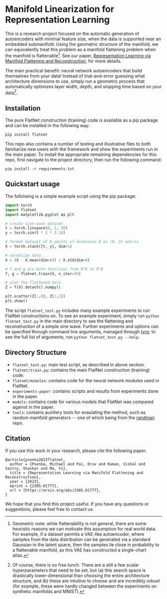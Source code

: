 # Manifold Linearization for Representation Learning

This is a research project focused on the automatic generation of autoencoders with minimal feature size, when the data is supported near an embedded submanifold. Using the geometric structure of the manifold, we can equivalently treat this problem as a manifold flattening problem when the manifold is flattenable[^1]. See our paper, [Representation Learning via Manifold Flattening and Reconstruction](https://www.michaelpsenka.io/papers/flatnet/), for more details.

The main practical benefit: neural network autoencoders that build themselves from your data! Instead of trial-and-error guessing what architecture dimensions to use, simply run a geometric process that automatically optimizes layer width, depth, and stopping time based on your data[^2].

[^1]: Geometric note: while flattenability is not general, there are some heuristic reasons we can motivate this assumption for real world data. For example, if a dataset permits a VAE-like autoencoder, where samples from the data distribution can be generated via a standard Gaussian in the latent space, then the samples lie close in probability to a flattenable manifold, as this VAE has constructed a single-chart atlas.

[^2]: Of course, there is no free lunch. There are a still a few scalar hyperparameters that need to be set, but (a) this search space is drastically lower-dimensional than choosing the entire architecture structure, and (b) these are intuitive to choose and are incredibly robust (for example, these were hardly changed between the experiments on synthetic manifolds and MNIST).

## Installation

The pure FlatNet construction (training) code is available as a pip package and can be installed in the following way:

```
pip install flatnet
```

This repo also contains a number of testing and illustrative files to both familiarize new users with the framework and show the experiments run in the main paper. To install the appropriate remaining dependencies for this repo, first navigate to the project directory, then run the following command:

```
pip install -r requirements.txt
```

## Quickstart usage

The follolwing is a simple example script using the pip package:

```python
import torch
import flatnet
import matplotlib.pyplot as plt

# create sine wave dataset
t = torch.linspace(0, 1, 50)
y = torch.sin(t * 2 * 3.14)

# format dataset of N points of dimension D as (N, D) matrix
X = torch.stack([t, y], dim=1)

# normalize data
X = (X - X.mean(dim=0)) / X.std(dim=0)

# f and g are both functions from R^D to R^D
f, g = flatnet.train(X, n_iter=50)

# plot the flattened data
Z = f(X).detach().numpy()

plt.scatter(Z[:,0], Z[:,1])
plt.show()
```

The script `flatnet_test.py` includes many example experiments to run FlatNet constructions on. To see an example experiment, simply run `python flatnet_test.py` in the main directory to see the flattening and reconstruction of a simple sine wave. Further experiments and options can be specified through command line arguments, managed through [tyro](https://github.com/brentyi/tyro); to see the full list of arguments, run `python flatnet_test.py --help`.


## Directory Structure

- `flatnet_test.py`: main test script, as described in above section.
- `flatnet/train.py`: contains the main FlatNet construction (training) code.
- `flatnet/modules`: contains code for the neural network modules used in FlatNet.
- `experiments-paper`: contains scripts and results from experiments done in the paper.
- `models`: contains code for various models that FlatNet was compared against in the paper.
- `tools`: contains auxillery tools for evaulating the method, such as random manifold generators -- one of which being from the [randman](https://github.com/fzenke/randman) repo.


## Citation

If you use this work in your research, please cite the following paper:

```
@article{psenka2023flatnet,
  author = {Psenka, Michael and Pai, Druv and Raman, Vishal and Sastry, Shankar and Ma, Yi},
  title = {Representation Learning via Manifold Flattening and Reconstruction},
  year = {2023},
  eprint = {2305.01777},
  url = {https://arxiv.org/abs/2305.01777},
}
```

We hope that you find this project useful. If you have any questions or suggestions, please feel free to contact us.
